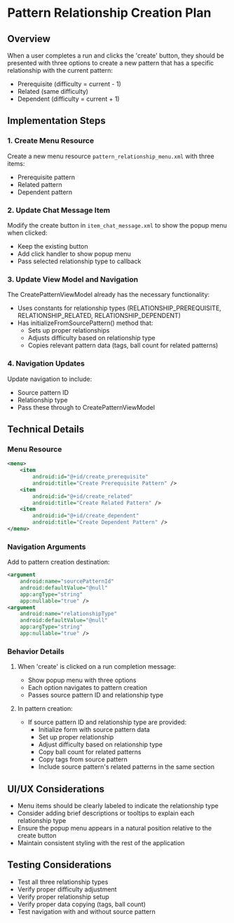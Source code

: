 # Pattern Relationship Creation Plan

## Overview
When a user completes a run and clicks the 'create' button, they should be presented with three options to create a new pattern that has a specific relationship with the current pattern:
- Prerequisite (difficulty = current - 1)
- Related (same difficulty)
- Dependent (difficulty = current + 1)

## Implementation Steps

### 1. Create Menu Resource
Create a new menu resource `pattern_relationship_menu.xml` with three items:
- Prerequisite pattern
- Related pattern
- Dependent pattern

### 2. Update Chat Message Item
Modify the create button in `item_chat_message.xml` to show the popup menu when clicked:
- Keep the existing button
- Add click handler to show popup menu
- Pass selected relationship type to callback

### 3. Update View Model and Navigation
The CreatePatternViewModel already has the necessary functionality:
- Uses constants for relationship types (RELATIONSHIP_PREREQUISITE, RELATIONSHIP_RELATED, RELATIONSHIP_DEPENDENT)
- Has initializeFromSourcePattern() method that:
  * Sets up proper relationships
  * Adjusts difficulty based on relationship type
  * Copies relevant pattern data (tags, ball count for related patterns)

### 4. Navigation Updates
Update navigation to include:
- Source pattern ID
- Relationship type
- Pass these through to CreatePatternViewModel

## Technical Details

### Menu Resource
```xml
<menu>
    <item
        android:id="@+id/create_prerequisite"
        android:title="Create Prerequisite Pattern" />
    <item
        android:id="@+id/create_related"
        android:title="Create Related Pattern" />
    <item
        android:id="@+id/create_dependent"
        android:title="Create Dependent Pattern" />
</menu>
```

### Navigation Arguments
Add to pattern creation destination:
```xml
<argument
    android:name="sourcePatternId"
    android:defaultValue="@null"
    app:argType="string"
    app:nullable="true" />
<argument
    android:name="relationshipType"
    android:defaultValue="@null"
    app:argType="string"
    app:nullable="true" />
```

### Behavior Details
1. When 'create' is clicked on a run completion message:
   - Show popup menu with three options
   - Each option navigates to pattern creation
   - Passes source pattern ID and relationship type

2. In pattern creation:
   - If source pattern ID and relationship type are provided:
     * Initialize form with source pattern data
     * Set up proper relationship
     * Adjust difficulty based on relationship type
     * Copy ball count for related patterns
     * Copy tags from source pattern
     * Include source pattern's related patterns in the same section

## UI/UX Considerations
- Menu items should be clearly labeled to indicate the relationship type
- Consider adding brief descriptions or tooltips to explain each relationship type
- Ensure the popup menu appears in a natural position relative to the create button
- Maintain consistent styling with the rest of the application

## Testing Considerations
- Test all three relationship types
- Verify proper difficulty adjustment
- Verify proper relationship setup
- Verify proper data copying (tags, ball count)
- Test navigation with and without source pattern